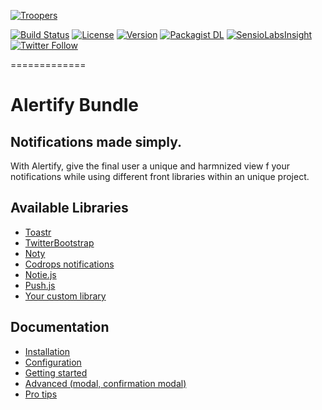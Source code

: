 [![Troopers](https://cloud.githubusercontent.com/assets/618536/18787530/83cf424e-81a3-11e6-8f66-cde3ec5fa82a.png)](http://troopers.agency/?utm_source=AlertifyBundle&utm_medium=github&utm_campaign=OpenSource)

[![Build Status](https://travis-ci.org/Troopers/AlertifyBundle.svg)](https://travis-ci.org/Troopers/AlertifyBundle)
[![License](https://img.shields.io/packagist/l/troopers/alertify-bundle.svg)](https://packagist.org/packages/troopers/alertify-bundle)
[![Version](https://img.shields.io/packagist/v/troopers/alertify-bundle.svg)](https://packagist.org/packages/troopers/alertify-bundle)
[![Packagist DL](https://img.shields.io/packagist/dt/troopers/alertify-bundle.svg)](https://packagist.org/packages/troopers/alertify-bundle)
[![SensioLabsInsight](https://insight.sensiolabs.com/projects/4d741335-ad77-4308-9113-b1648c4be64e/mini.png)](https://insight.sensiolabs.com/projects/4d741335-ad77-4308-9113-b1648c4be64e)
[![Twitter Follow](https://img.shields.io/twitter/follow/troopersagency.svg?style=social&label=Follow%20Troopers)]()

=============

Alertify Bundle
=============


## Notifications made simply.

With Alertify, give the final user a unique and harmnized view f your notifications while using different front libraries within an unique project.

## Available Libraries

* [Toastr](https://github.com/CodeSeven/toastr)
* [TwitterBootstrap](http://twitter.github.com/bootstrap/javascript.html#modals)
* [Noty](http://needim.github.com/noty/)
* [Codrops notifications](http://tympanus.net/Development/NotificationStyles)
* [Notie.js](https://github.com/jaredreich/notie.js)
* [Push.js](https://github.com/Nickersoft/push.js)
* [Your custom library](https://github.com/Troopers/TroopersAlertifyBundle/blob/master/Resources/doc/available_libraries.md)

## Documentation

- [Installation](https://github.com/Troopers/TroopersAlertifyBundle/blob/master/Resources/doc/installation.md)
- [Configuration](https://github.com/Troopers/TroopersAlertifyBundle/blob/master/Resources/doc/configuration.md)
- [Getting started](https://github.com/Troopers/TroopersAlertifyBundle/blob/master/Resources/doc/getting_started.md)
- [Advanced (modal, confirmation modal)](https://github.com/Troopers/TroopersAlertifyBundle/blob/master/Resources/doc/advanced.md)
- [Pro tips](https://github.com/Troopers/TroopersAlertifyBundle/blob/master/Resources/doc/pro_tips.md)